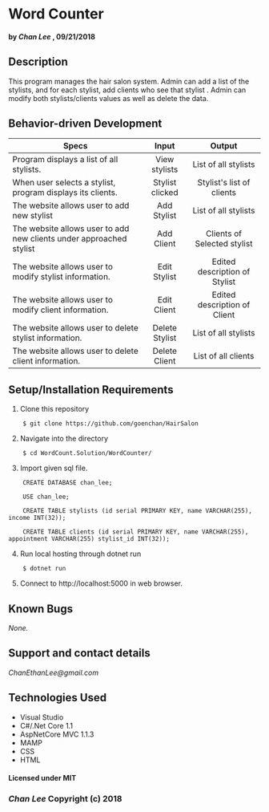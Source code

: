 # Word Counter

#### by _Chan Lee_ , 09/21/2018

## Description

This program manages the hair salon system. Admin can add a list of the stylists, and for each stylist, add clients who see that stylist . Admin can modify both stylists/clients values as well as delete the data.


## Behavior-driven Development

| Specs    |  Input | Output | 
| ------------- |:-------------: |:-------------: |
|  Program displays a list of all stylists.  | View stylists | List of all stylists |
|  When user selects a stylist, program displays its clients.  | Stylist clicked | Stylist's list of clients |
| The website allows user to add new stylist | Add Stylist | List of all stylists |
| The website allows user to add new clients under approached stylist | Add Client | Clients of Selected stylist |
| The website allows user to modify stylist information. | Edit Stylist | Edited description of Stylist |
| The website allows user to modify client information. | Edit Client | Edited description of Client |
| The website allows user to delete stylist information. | Delete Stylist | List of all stylists |
| The website allows user to delete client information. | Delete Client | List of all clients |


## Setup/Installation Requirements

1. Clone this repository
```
    $ git clone https://github.com/goenchan/HairSalon
```
2. Navigate into the directory
```
    $ cd WordCount.Solution/WordCounter/
```
3. Import given sql file.
```
    CREATE DATABASE chan_lee;

    USE chan_lee;

    CREATE TABLE stylists (id serial PRIMARY KEY, name VARCHAR(255), income INT(32));

    CREATE TABLE clients (id serial PRIMARY KEY, name VARCHAR(255), appointment VARCHAR(255) stylist_id INT(32));
```
4. Run local hosting through dotnet run
```
    $ dotnet run
```
5. Connect to http://localhost:5000 in web browser.


## Known Bugs

*None.*


## Support and contact details

_ChanEthanLee@gmail.com_

## Technologies Used

* Visual Studio
* C#/.Net Core 1.1
* AspNetCore MVC 1.1.3
* MAMP
* CSS
* HTML

#### Licensed under MIT

### _Chan Lee_ Copyright (c) 2018

